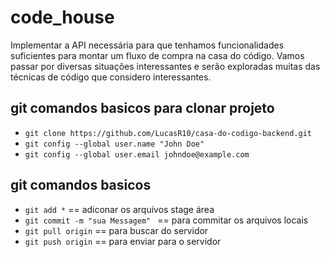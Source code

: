 # code_house
Implementar a API necessária para que tenhamos funcionalidades suficientes para montar um fluxo de compra na casa do código.  Vamos passar por diversas situações interessantes e serão exploradas muitas das técnicas de código que considero interessantes.

## git comandos basicos para clonar projeto
- `git clone https://github.com/LucasR10/casa-do-codigo-backend.git`
- `git config --global user.name "John Doe"`
- `git config --global user.email johndoe@example.com`

## git comandos basicos 
- `git add *` == adiconar os arquivos stage área
- `git commit -m "sua Messagem" ` == para commitar os arquivos locais
- `git pull origin` == para buscar do servidor
- `git push origin` == para enviar para o servidor
